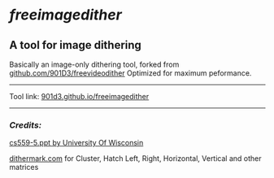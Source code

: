 # _**freeimagedither**_
## **A tool for image dithering**

Basically an image-only dithering tool, forked from [github.com/901D3/freevideodither](https://github.com/901D3/freevideodither)
Optimized for maximum peformance.

----------

Tool link: [901d3.github.io/freeimagedither](https://901d3.github.io/freeimagedither/)

----------

### _**Credits:**_
[cs559-5.ppt by University Of Wisconsin](http://research.cs.wisc.edu/graphics/Courses/559-f2002/lectures/cs559-5.ppt)

[dithermark.com](https://www.dithermark.com) for Cluster, Hatch Left, Right, Horizontal, Vertical and other matrices
